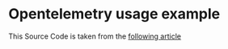 # Opentelemetry usage example

This Source Code is taken from the [following article](https://21-lessons.com/how-to-instrument-a-rust-application-with-opentelemetry/)